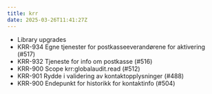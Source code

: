 ```yaml
---
title: krr
date: 2025-03-26T11:41:27Z
---
```

- Library upgrades
- KRR-934 Egne tjenester for postkasseeverandørene for aktivering  (#517)
- KRR-932 Tjeneste for info om postkasse (#516)
- KRR-900 Scope krr:globalaudit.read (#512)
- KRR-901 Rydde i validering av kontaktopplysninger (#488)
- KRR-900 Endepunkt for historikk for kontaktinfo (#504)

